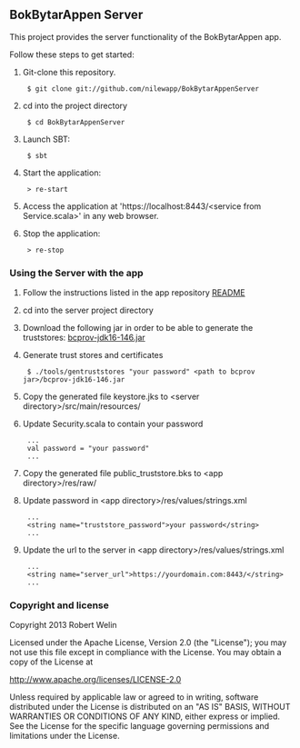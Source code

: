 ## BokBytarAppen Server

This project provides the server functionality of the BokBytarAppen app.

Follow these steps to get started:

1. Git-clone this repository.

        $ git clone git://github.com/nilewapp/BokBytarAppenServer

2. cd into the project directory

        $ cd BokBytarAppenServer

3. Launch SBT:

        $ sbt

4. Start the application:

        > re-start

5. Access the application at 'https://localhost:8443/\<service from Service.scala\>'
in any web browser.

6. Stop the application:

        > re-stop

### Using the Server with the app

1. Follow the instructions listed in the app repository [README](https://github.com/nilewapp/BokBytarAppen)

2. cd into the server project directory

3. Download the following jar in order to be able to generate the truststores: [bcprov-jdk16-146.jar](http://www.bouncycastle.org/fr/download/bcprov-jdk16-146.jar)

4. Generate trust stores and certificates

        $ ./tools/gentruststores "your password" <path to bcprov jar>/bcprov-jdk16-146.jar

5. Copy the generated file keystore.jks to \<server directory\>/src/main/resources/

6. Update Security.scala to contain your password

        ...
        val password = "your password"
        ...

7. Copy the generated file public\_truststore.bks to \<app directory\>/res/raw/

8. Update password in \<app directory\>/res/values/strings.xml

        ...
        <string name="truststore_password">your password</string>
        ...

9. Update the url to the server in \<app directory\>/res/values/strings.xml

        ...
        <string name="server_url">https://yourdomain.com:8443/</string>
        ...

### Copyright and license

 Copyright 2013 Robert Welin

Licensed under the Apache License, Version 2.0 (the "License");
you may not use this file except in compliance with the License.
You may obtain a copy of the License at

 http://www.apache.org/licenses/LICENSE-2.0

Unless required by applicable law or agreed to in writing, software
distributed under the License is distributed on an "AS IS" BASIS,
WITHOUT WARRANTIES OR CONDITIONS OF ANY KIND, either express or implied.
See the License for the specific language governing permissions and
limitations under the License.
